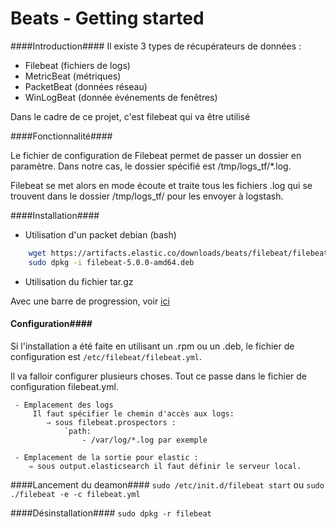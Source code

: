 Beats - Getting started
========

####Introduction####
Il existe 3 types de récupérateurs de données :

 - Filebeat (fichiers de logs)
 - MetricBeat (métriques)
 - PacketBeat (données réseau)
 - WinLogBeat (donnée événements de fenêtres)

Dans le cadre de ce projet, c'est filebeat qui va être utilisé

####Fonctionnalité####

Le fichier de configuration de Filebeat permet de passer un dossier en paramètre.
Dans notre cas, le dossier spécifié est /tmp/logs_tf/*.log.

Filebeat se met alors en mode écoute et traite tous les fichiers .log qui se trouvent dans le dossier /tmp/logs_tf/ pour les envoyer à logstash.

####Installation####
* Utilisation d'un packet debian (bash)
 
```bash
    wget https://artifacts.elastic.co/downloads/beats/filebeat/filebeat-5.0.0-amd64.deb
    sudo dpkg -i filebeat-5.0.0-amd64.deb
```

* Utilisation du fichier tar.gz
 
Avec une barre de progression, voir [ici](http://stackoverflow.com/questions/22676/how-do-i-download-a-file-over-http-using-python)

#### Configuration####
Si l'installation a été faite en utilisant un .rpm ou un .deb, le fichier de configuration est `/etc/filebeat/filebeat.yml`.

Il va falloir configurer plusieurs choses. Tout ce passe dans le fichier de configuration filebeat.yml.

	 - Emplacement des logs
		 Il faut spécifier le chemin d'accès aux logs:
			⇒ sous filebeat.prospectors :
				`path:
					- /var/log/*.log par exemple

	 - Emplacement de la sortie pour elastic :
		⇒ sous output.elasticsearch il faut définir le serveur local.


####Lancement du deamon####
`sudo /etc/init.d/filebeat start`
ou
`sudo ./filebeat -e -c filebeat.yml`

####Désinstallation####
 `sudo dpkg -r filebeat`
